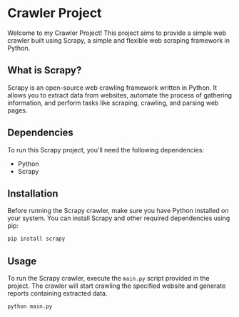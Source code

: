 # Crawler Project

Welcome to my Crawler Project! This project aims to provide a simple web crawler built using Scrapy, a simple
and flexible web scraping framework in Python.

## What is Scrapy?

Scrapy is an open-source web crawling framework written in Python. It allows you to extract data from websites, automate
the process of gathering information, and perform tasks like scraping, crawling, and parsing web pages.

## Dependencies

To run this Scrapy project, you'll need the following dependencies:

- Python
- Scrapy

## Installation

Before running the Scrapy crawler, make sure you have Python installed on your system. You can install Scrapy and
other required dependencies using pip:

```bash
pip install scrapy
```

## Usage

To run the Scrapy crawler, execute the `main.py` script provided in the project. The crawler will start crawling the
specified website and generate reports containing extracted data.

```bash
python main.py
```
